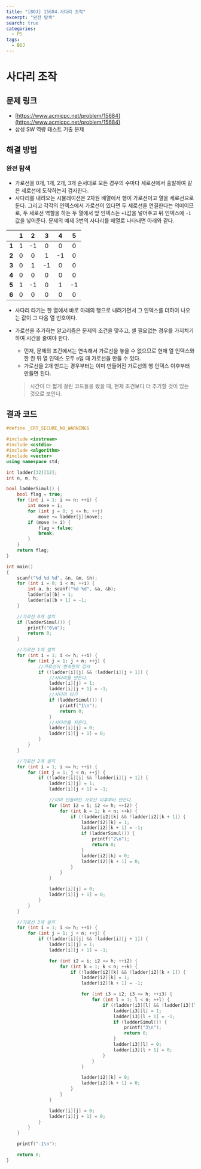 ```yaml
---
title: "[BOJ] 15684.사다리 조작"
excerpt: "완전 탐색"
search: true
categories:
  - PS
tags:
  - BOJ
---
```


# 사다리 조작

## 문제 링크
- [https://www.acmicpc.net/problem/15684](https://www.acmicpc.net/problem/15684)
- 삼성 SW 역량 테스트 기출 문제

## 해결 방법
### 완전 탐색
- 가로선을 0개, 1개, 2개, 3개 순서대로 모든 경우의 수마다 세로선에서 출발하여 같은 세로선에 도착하는지 검사한다.
- 사다리를 내려오는 시뮬레이션은 2차원 배열에서 행이 가로선이고 열을 세로선으로 둔다. 그리고 각각의 인덱스에서 가로선이 있다면 두 세로선을 연결한다는 의미이므로, 두 세로선 역할을 하는 두 열에서 앞 인덱스는 ```+1```값을 넣어주고 뒤 인덱스에 ```-1```값을 넣어준다. 문제의 예제 3번의 사다리를 배열로 나타내면 아래와 같다.

|   	| 1 	|  2 	|  3 	|  4 	|  5 	|
|:-:	|:-:	|:--:	|:--:	|:--:	|:--:	|
| **1** 	| 1 	| -1 	|  0 	|  0 	|  0 	|
| **2** 	| 0 	|  0 	|  1 	| -1 	|  0 	|
| **3** 	| 0 	|  1 	| -1 	|  0 	|  0 	|
| **4** 	| 0 	|  0 	|  0 	|  0 	|  0 	|
| **5** 	| 1 	| -1 	|  0 	|  1 	| -1 	|
| **6** 	| 0 	|  0 	|  0 	|  0 	|  0 	|

- 사다리 타기는 한 열에서 바로 아래의 행으로 내려가면서 그 인덱스를 더하여 나오는 값이 그 다음 열 번호이다.
- 가로선을 추가하는 알고리즘은 문제의 조건을 맞추고, 셀 필요없는 경우를 가지치기하여 시간을 줄여야 한다.
  - 먼저, 문제의 조건에서는 연속해서 가로선을 놓을 수 없으므로 현재 열 인덱스와 한 칸 뒤 열 인덱스 모두 ```0```일 때 가로선을 만들 수 있다.
  - 가로선을 2개 만드는 경우부터는 이미 만들어진 가로선의 행 인덱스 이후부터 만들면 된다.

  > 시간이 더 짧게 걸린 코드들을 봤을 때, 현재 조건보다 더 추가할 것이 있는 것으로 보인다.

## 결과 코드

```cpp
#define _CRT_SECURE_NO_WARNINGS

#include <iostream>
#include <cstdio>
#include <algorithm>
#include <vector>
using namespace std;

int ladder[32][12];
int n, m, h;

bool ladderSimul() {
	bool flag = true;
	for (int i = 1; i <= n; ++i) {
		int move = i;
		for (int j = 0; j <= h; ++j)
			move += ladder[j][move];
		if (move != i) {
			flag = false;
			break;
		}
	}
	return flag;
}

int main()
{
	scanf("%d %d %d", &n, &m, &h);
	for (int i = 0; i < m; ++i) {
		int a, b; scanf("%d %d", &a, &b);
		ladder[a][b] = 1;
		ladder[a][b + 1] = -1;
	}

	//가로선 0개 설치
	if (ladderSimul()) {
		printf("0\n");
		return 0;
	}

	//가로선 1개 설치
	for (int i = 1; i <= h; ++i) {
		for (int j = 1; j < n; ++j) {
			//가로선이 연속한지 검사
			if (!ladder[i][j] && !ladder[i][j + 1]) {
				//사다리를 만든다.
				ladder[i][j] = 1;
				ladder[i][j + 1] = -1;
				//사다리 타기
				if (ladderSimul()) {
					printf("1\n");
					return 0;
				}
				//사다리를 지운다.
				ladder[i][j] = 0;
				ladder[i][j + 1] = 0;
			}
		}
	}

	//가로선 2개 설치
	for (int i = 1; i <= h; ++i) {
		for (int j = 1; j < n; ++j) {
			if (!ladder[i][j] && !ladder[i][j + 1]) {
				ladder[i][j] = 1;
				ladder[i][j + 1] = -1;

				//이미 만들어진 가로선 이후부터 만든다.
				for (int i2 = i; i2 <= h; ++i2) {
					for (int k = 1; k < n; ++k) {
						if (!ladder[i2][k] && !ladder[i2][k + 1]) {
							ladder[i2][k] = 1;
							ladder[i2][k + 1] = -1;
							if (ladderSimul()) {
								printf("2\n");
								return 0;
							}
							ladder[i2][k] = 0;
							ladder[i2][k + 1] = 0;
						}
					}
				}

				ladder[i][j] = 0;
				ladder[i][j + 1] = 0;
			}
		}
	}

	//가로선 3개 설치
	for (int i = 1; i <= h; ++i) {
		for (int j = 1; j < n; ++j) {
			if (!ladder[i][j] && !ladder[i][j + 1]) {
				ladder[i][j] = 1;
				ladder[i][j + 1] = -1;

				for (int i2 = i; i2 <= h; ++i2) {
					for (int k = 1; k < n; ++k) {
						if (!ladder[i2][k] && !ladder[i2][k + 1]) {
							ladder[i2][k] = 1;
							ladder[i2][k + 1] = -1;

							for (int i3 = i2; i3 <= h; ++i3) {
								for (int l = 1; l < n; ++l) {
									if (!ladder[i3][l] && !ladder[i3][l + 1]) {
										ladder[i3][l] = 1;
										ladder[i3][l + 1] = -1;
										if (ladderSimul()) {
											printf("3\n");
											return 0;
										}
										ladder[i3][l] = 0;
										ladder[i3][l + 1] = 0;
									}
								}
							}

							ladder[i2][k] = 0;
							ladder[i2][k + 1] = 0;
						}
					}
				}

				ladder[i][j] = 0;
				ladder[i][j + 1] = 0;
			}
		}
	}

	printf("-1\n");

	return 0;
}
```
